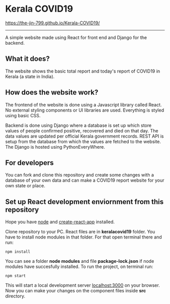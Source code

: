 # Kerala COVID19
https://the-jin-799.github.io/Kerala-COVID19/

------------


A simple website made using React for front end and Django for the backend.

## What it does?
The website shows the basic total report and today's report of COVID19 in Kerala (a state in India).

## How does the website work?
The frontend of the website is done using a Javascript library called React. No external styling components or UI libraries are used. Everything is styled using basic CSS.

Backend is done using Django where a database is set up which store values of people confirmed positive, recovered and died on that day. The data values are updated per official Kerala government records. REST API is setup from the database from which the values are fetched to the website. The Django is hosted using PythonEveryWhere.

## For developers
You can fork and clone this repository and create some changes with a database of your own data and can make a COVID19 report website for your own state or place. 

## Set up React development enviornment from this repository
Hope you have [node](https://nodejs.org/en/ "node") and [create-react-app](https://github.com/facebook/create-react-app "create-react-app") installed.

Clone repository to your PC. React files are in **keralacovid19** folder.
You have to install node modules in that folder. For that open terminal there and run:

`npm install`

You can see a folder **node modules** and file **package-lock.json** if node modules have succesfully installed. To run the project, on terminal run:

`npm start`

This will start a local development server [localhost:3000](http://localhost:3000/ "localhost:3000") on  your browser. Now you can make your changes on the component files inside **src** directory.
